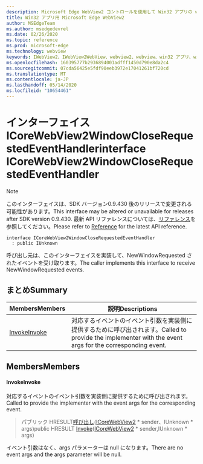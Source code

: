 ```yaml
---
description: Microsoft Edge WebView2 コントロールを使用して Win32 アプリの web コンテンツをホストする
title: Win32 アプリ用 Microsoft Edge WebView2
author: MSEdgeTeam
ms.author: msedgedevrel
ms.date: 02/26/2020
ms.topic: reference
ms.prod: microsoft-edge
ms.technology: webview
keywords: IWebView2、IWebView2WebView、webview2、webview、win32 アプリ、win32、edge、ICoreWebView2、ICoreWebView2Host、browser control、edge html
ms.openlocfilehash: 160395777b2936894001adfff1450d790e8da2c4
ms.sourcegitcommit: 07cda56425e5fdf90eeb3972e17041261bf720cd
ms.translationtype: MT
ms.contentlocale: ja-JP
ms.lasthandoff: 05/14/2020
ms.locfileid: "10654461"
---
```

# <span data-ttu-id="59f1e-104">インターフェイス ICoreWebView2WindowCloseRequestedEventHandler</span><span class="sxs-lookup"><span data-stu-id="59f1e-104">interface ICoreWebView2WindowCloseRequestedEventHandler</span></span> 

> [!NOTE]
> <span data-ttu-id="59f1e-105">このインターフェイスは、SDK バージョン0.9.430 後のリリースで変更される可能性があります。</span><span class="sxs-lookup"><span data-stu-id="59f1e-105">This interface may be altered or unavailable for releases after SDK version 0.9.430.</span></span> <span data-ttu-id="59f1e-106">最新 API リファレンスについては、[リファレンス](../../../webview2-api-reference.md)を参照してください。</span><span class="sxs-lookup"><span data-stu-id="59f1e-106">Please refer to [Reference](../../../webview2-api-reference.md) for the latest API reference.</span></span>

```
interface ICoreWebView2WindowCloseRequestedEventHandler
  : public IUnknown
```

<span data-ttu-id="59f1e-107">呼び出し元は、このインターフェイスを実装して、NewWindowRequested されたイベントを受け取ります。</span><span class="sxs-lookup"><span data-stu-id="59f1e-107">The caller implements this interface to receive NewWindowRequested events.</span></span>

## <span data-ttu-id="59f1e-108">まとめ</span><span class="sxs-lookup"><span data-stu-id="59f1e-108">Summary</span></span>

 <span data-ttu-id="59f1e-109">Members</span><span class="sxs-lookup"><span data-stu-id="59f1e-109">Members</span></span>                        | <span data-ttu-id="59f1e-110">説明</span><span class="sxs-lookup"><span data-stu-id="59f1e-110">Descriptions</span></span>
--------------------------------|---------------------------------------------
[<span data-ttu-id="59f1e-111">Invoke</span><span class="sxs-lookup"><span data-stu-id="59f1e-111">Invoke</span></span>](#invoke) | <span data-ttu-id="59f1e-112">対応するイベントのイベント引数を実装側に提供するために呼び出されます。</span><span class="sxs-lookup"><span data-stu-id="59f1e-112">Called to provide the implementer with the event args for the corresponding event.</span></span>

## <span data-ttu-id="59f1e-113">Members</span><span class="sxs-lookup"><span data-stu-id="59f1e-113">Members</span></span>

#### <span data-ttu-id="59f1e-114">Invoke</span><span class="sxs-lookup"><span data-stu-id="59f1e-114">Invoke</span></span> 

<span data-ttu-id="59f1e-115">対応するイベントのイベント引数を実装側に提供するために呼び出されます。</span><span class="sxs-lookup"><span data-stu-id="59f1e-115">Called to provide the implementer with the event args for the corresponding event.</span></span>

> <span data-ttu-id="59f1e-116">パブリック HRESULT[呼び出し](#invoke)([ICoreWebView2](ICoreWebView2.md) \* sender、IUnknown \* args)</span><span class="sxs-lookup"><span data-stu-id="59f1e-116">public HRESULT [Invoke](#invoke)([ICoreWebView2](ICoreWebView2.md) \* sender,IUnknown \* args)</span></span>

<span data-ttu-id="59f1e-117">イベント引数はなく、args パラメーターは null になります。</span><span class="sxs-lookup"><span data-stu-id="59f1e-117">There are no event args and the args parameter will be null.</span></span>

